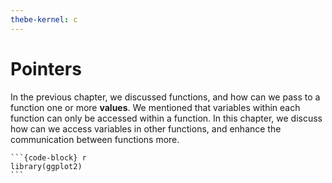 ```yaml
---
thebe-kernel: c
---
```

# Pointers

In the previous chapter, we discussed functions, and how can we pass to a function one or more **values**. We mentioned that variables within each function can only be accessed within a function. In this chapter, we discuss how can we access variables in other functions, and enhance the communication between functions more. 

````{container} thebe
```{code-block} r
library(ggplot2)
```
````

```{thebe-button} 
```